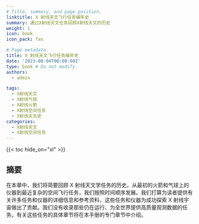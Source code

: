```yaml
---
# Title, summary, and page position.
linktitle: X 射线天文飞行任务编年史
summary: 通过X射线天文任务回顾X射线天文的历史
weight: 1
icon: book
icon_pack: fas

# Page metadata.
title: X 射线天文飞行任务编年史
date: '2023-08-04T00:00:00Z'
type: book # Do not modify.
authors:
  - admin

tags:
  - X射线天文
  - X射线气球
  - X射线火箭
  - X射线空间任务
  - X射线天文史
categories:
  - X射线天文
  - X射线空间任务
---
```

{{< toc hide_on="xl" >}}

## 摘要
在本章中，我们将简要回顾 X 射线天文学任务的历史。从最初的火箭和气球上的仪器到最近复杂的空间飞行任务，我们按照时间顺序发展。我们打算为读者提供有关许多任务和仪器的详细信息和参考资料，这些任务和仪器为成功探索 X 射线宇宙做出了贡献。我们没有收录那些仍在运行、为全世界提供高质量观测数据的任务。有关这些任务的具体章节将在本手册的专门章节中介绍。
